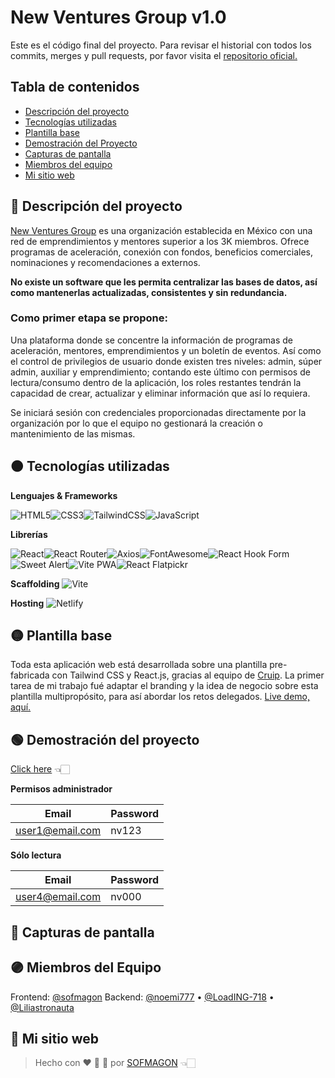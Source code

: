 # New Ventures Group v1.0

Este es el código final del proyecto. Para revisar el historial con todos los commits, merges y pull requests, por favor visita el [repositorio oficial.](https://github.com/hackademymx/sfwit-ventures-front-revamp/tree/develop) 

## Tabla de contenidos

- [Descripción del proyecto](#descripción-del-proyecto)
- [Tecnologías utilizadas](#tecnologías-utilizadas)
- [Plantilla base](#plantilla-base)
- [Demostración del Proyecto](#demostración-del-proyecto)
- [Capturas de pantalla](#capturas-de-pantalla)
- [Miembros del equipo](#miembros-del-equipo)
- [Mi sitio web](#mi-sitio-web)

## 🔴 Descripción del proyecto

[New Ventures Group](https://www.nvgroup.org) es una organización establecida en México con una red de emprendimientos y mentores superior a los 3K miembros. Ofrece programas de aceleración, conexión con fondos, beneficios comerciales, nominaciones y recomendaciones a externos.

**No existe un software que les permita centralizar las bases de datos, así como mantenerlas actualizadas, consistentes y sin redundancia.**

### Como primer etapa se propone:

Una plataforma donde se concentre la información de programas de aceleración, mentores, emprendimientos y un boletín de eventos. Así como el control de privilegios de usuario donde existen tres niveles: admin, súper admin, auxiliar y emprendimiento; contando este último con permisos de lectura/consumo dentro de la aplicación, los roles restantes tendrán la capacidad de crear, actualizar y eliminar información que así lo requiera.

Se iniciará sesión con credenciales proporcionadas directamente por la organización por lo que el equipo no gestionará la creación o mantenimiento de las mismas.



## 🟠 Tecnologías utilizadas

**Lenguajes & Frameworks**

![HTML5](https://img.shields.io/badge/html5-%23E34F26.svg?style=for-the-badge&logo=html5&logoColor=white)![CSS3](https://img.shields.io/badge/css3-%231572B6.svg?style=for-the-badge&logo=css3&logoColor=white)![TailwindCSS](https://img.shields.io/badge/tailwindcss-%2338B2AC.svg?style=for-the-badge&logo=tailwind-css&logoColor=white)![JavaScript](https://img.shields.io/badge/javascript-%23323330.svg?style=for-the-badge&logo=javascript&logoColor=%23F7DF1E) 

**Librerías** 

![React](https://img.shields.io/badge/react-%2320232a.svg?style=for-the-badge&logo=react&logoColor=%2361DAFB)![React Router](https://img.shields.io/badge/React_Router-CA4245?style=for-the-badge&logo=react-router&logoColor=white)![Axios](https://img.shields.io/badge/Axios-5A29E4?style=for-the-badge&logo=axios&logoColor=white)![FontAwesome](https://img.shields.io/badge/Font_Awesome-538DD7?style=for-the-badge&logo=fontawesome&logoColor=white)![React Hook Form](https://img.shields.io/badge/react_hook_form-EC5990?style=for-the-badge&logo=reacthookform&logoColor=white)![Sweet Alert](https://img.shields.io/badge/Sweet_Alert_2-8E64A6?style=for-the-badge&logo=semanticui&logoColor=white)![Vite PWA](https://img.shields.io/badge/Vite_PWA-4AA6C0?style=for-the-badge&logo=pwa&logoColor=white)![React Flatpickr](https://img.shields.io/badge/react_flatpickr-5892FF?style=for-the-badge&logo=fortran&logoColor=white)

**Scaffolding**  ![Vite](https://img.shields.io/badge/vite-%23646CFF.svg?style=for-the-badge&logo=vite&logoColor=white)

**Hosting**  ![Netlify](https://img.shields.io/badge/netlify-%23000000.svg?style=for-the-badge&logo=netlify&logoColor=#00C7B7)



## 🟡 Plantilla base

Toda esta aplicación web está desarrollada sobre una plantilla pre-fabricada con Tailwind CSS y React.js, gracias al equipo de [Cruip](https://cruip.com/mosaic). La primer tarea de mi trabajo fué adaptar el branding y la idea de negocio sobre esta plantilla multipropósito, para así abordar los retos delegados. [Live demo, aquí.](https://cruip.com/demos/mosaic)



## 🟢 Demostración del proyecto

[Click here](https://sfwit-experiencia.netlify.app/) 👈🏻

**Permisos administrador**

| Email           | Password |
| --------------- | -------- |
| user1@email.com | nv123    |

**Sólo lectura**

| Email           | Password |
| --------------- | -------- |
| user4@email.com | nv000    |



## 🔵 Capturas de pantalla



## 🟣 Miembros del Equipo

Frontend: [@sofmagon](https://github.com/sofmagon)
Backend: [@noemi777](https://github.com/noemi777) • [@LoadING-718](https://github.com/LoadING-718) • [@Liliastronauta](https://github.com/Liliastronauta)



## 🚀 Mi sitio web

> Hecho con ❤️ 🍕 🌮 por [SOFMAGON](https://sofmagon.com/) 👈🏻

